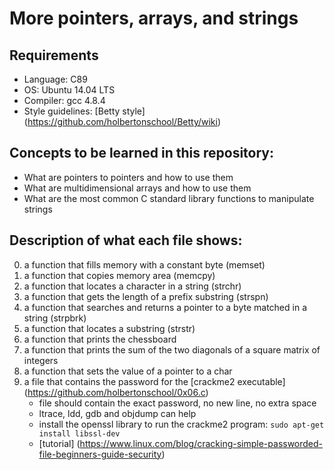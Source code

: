 # More pointers, arrays, and strings

## Requirements
* Language: C89
* OS: Ubuntu 14.04 LTS
* Compiler: gcc 4.8.4
* Style guidelines: [Betty style] (https://github.com/holbertonschool/Betty/wiki)

## Concepts to be learned in this repository:
* What are pointers to pointers and how to use them
* What are multidimensional arrays and how to use them
* What are the most common C standard library functions to manipulate strings

## Description of what each file shows:
0. a function that fills memory with a constant byte (memset)
1. a function that copies memory area (memcpy)
2. a function that locates a character in a string (strchr)
3. a function that gets the length of a prefix substring (strspn)
4. a function that searches and returns a pointer to a byte matched in a string (strpbrk)
5. a function that locates a substring (strstr)
7. a function that prints the chessboard
8. a function that prints the sum of the two diagonals of a square matrix of integers
9. a function that sets the value of a pointer to a char
10. a file that contains the password for the [crackme2 executable] (https://github.com/holbertonschool/0x06.c)
    - file should contain the exact password, no new line, no extra space
    - ltrace, ldd, gdb and objdump can help
    - install the openssl library to run the crackme2 program: `sudo apt-get install libssl-dev`
    - [tutorial] (https://www.linux.com/blog/cracking-simple-passworded-file-beginners-guide-security)
